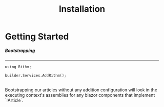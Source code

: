 ﻿---
{
    "title": "Installation",
    "key":  "getting-started",
    "categories":["getting-started"]
}
---

# Getting Started

<section>

##### Bootstrapping
* * *
    using Rithm;

    builder.Services.AddRithm();


<br />
Bootstrapping our articles without any addition configuration will look in the executing context's assemblies for any blazor components that implement `IArticle`.

</section>